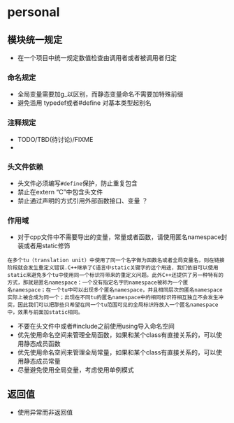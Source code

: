 # personal







## 模块统一规定

- 在一个项目中统一规定数值检查由调用者或者被调用者归定



### 命名规定

- 全局变量需要加g_以区别，而静态变量命名不需要加特殊前缀
-  避免滥用 typedef或者#define 对基本类型起别名



### 注释规定

- TODO/TBD(待讨论)/FIXME 
- 



### 头文件依赖 

- 头文件必须编写`#define`保护，防止重复包含
-  禁止在extern “C”中包含头文件
- 禁止通过声明的方式引用外部函数接口、变量 ？



### 作用域

-  对于cpp文件中不需要导出的变量，常量或者函数，请使用匿名namespace封装或者用static修饰

```
在多个tu（translation unit）中使用了同一个名字做为函数名或者全局变量名，则在链接阶段就会发生重定义错误.C++继承了C语言中static关键字的这个用途，我们依旧可以使用static来避免多个tu中使用同一个标识符带来的重定义问题。此外C++还提供了另一种特有的方式，那就是匿名namespace：一个没有指定名字的namespace被称为一个匿
名namespace；在一个tu中可以出现多个匿名namespace，并且相同层次的匿名namespace实际上被合成为同一个；出现在不同tu的匿名namespace中的相同标识符相互独立不会发生冲突，因此我们可以把那些只希望在同一个tu范围可见的全局标识符放入一个匿名namespace中，效果与前面加static相同。
```

- 不要在头文件中或者#include之前使用using导入命名空间
- 优先使用命名空间来管理全局函数，如果和某个class有直接关系的，可以使用静态成员函数
- 优先使用命名空间来管理全局常量，如果和某个class有直接关系的，可以使用静态成员常量
- 尽量避免使用全局变量，考虑使用单例模式



## 返回值

- 使用异常而非返回值

